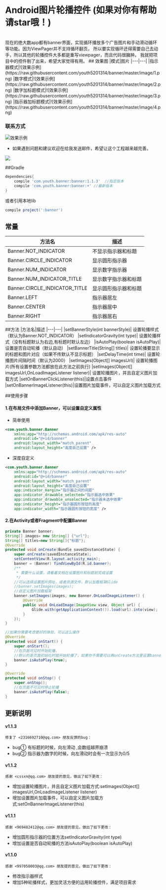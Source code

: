# Android图片轮播控件 (如果对你有帮助请star哦！) 
<br>
现在的绝大数app都有banner界面，实现循环播放多个广告图片和手动滑动循环等功能。因为ViewPager并不支持循环翻页，
所以要实现循环还得需要自己去动手，所以其他的轮播控件大多都是重写viewpager，而且代码很臃肿。
我就把项目中的控件剔了出来，希望大家觉得有用。
## 效果图
|模式|图片
|---|---|
|指示器模式|![效果示例](https://raw.githubusercontent.com/youth5201314/banner/master/image/1.png)
|数字模式|![效果示例](https://raw.githubusercontent.com/youth5201314/banner/master/image/2.png)
|数字加标题模式|![效果示例](https://raw.githubusercontent.com/youth5201314/banner/master/image/3.png)
|指示器加标题模式|![效果示例](https://raw.githubusercontent.com/youth5201314/banner/master/image/4.png)

### 联系方式
![效果示例](https://raw.githubusercontent.com/youth5201314/banner/master/image/star.png)

* 如果遇到问题和建议欢迎在给我发送邮件，希望让这个工程越来越完善。

<a target="_blank" href="http://mail.qq.com/cgi-bin/qm_share?t=qm_mailme&email=KBkYGhAfGhEYEB5oWVkGS0dF" style="text-decoration:none;"><img src="http://rescdn.qqmail.com/zh_CN/htmledition/images/function/qm_open/ico_mailme_12.png"/></a>


##Gradle
```groovy
dependencies{
    compile 'com.youth.banner:banner:1.1.3'  //指定版本
    compile 'com.youth.banner:banner:+' //最新版本
}
```
或者引用本地lib
```groovy
compile project(':banner')
```
## 常量
|方法名|描述
|---|---|
|Banner.NOT_INDICATOR| 不显示指示器和标题
|Banner.CIRCLE_INDICATOR| 显示圆形指示器
|Banner.NUM_INDICATOR| 显示数字指示器
|Banner.NUM_INDICATOR_TITLE| 显示数字指示器和标题
|Banner.CIRCLE_INDICATOR_TITLE| 显示圆形指示器和标题
|Banner.LEFT| 指示器居左
|Banner.CENTER| 指示器居中
|Banner.RIGHT| 指示器居右
##方法
|方法名|描述
|---|---|
|setBannerStyle(int bannerStyle)| 设置轮播样式（默认为Banner.NOT_INDICATOR）
|setIndicatorGravity(int type)| 设置轮播样式（没有标题默认为右边,有标题时默认左边）
|isAutoPlay(boolean isAutoPlay)| 设置是否自动轮播（默认自动）
|setBannerTitle(String[] titles)| 设置轮播要显示的标题和图片对应（如果不传默认不显示标题）
|setDelayTime(int time)| 设置轮播图片间隔时间（默认为2000）
|setImages(Object[] imagesUrl)| 设置轮播图片(所有设置参数方法都放在此方法之前执行)
|setImages(Object[] imagesUrl,OnLoadImageListener listener)| 设置轮播图片，并且自定义图片加载方式
|setOnBannerClickListener(this)|设置点击事件
|setOnBannerImageListener(this)|设置图片加载事件，可以自定义图片加载方式

##使用步骤

#### 1.在布局文件中添加Banner，可以设置自定义属性

* 简单使用
```xml
<com.youth.banner.Banner
    xmlns:app="http://schemas.android.com/apk/res-auto"
    android:id="@+id/banner"
    android:layout_width="match_parent"
    android:layout_height="高度自己设置" />
```
* 深度自定义 
```xml
<com.youth.banner.Banner
    xmlns:app="http://schemas.android.com/apk/res-auto"
    android:id="@+id/banner"
    android:layout_width="match_parent"
    android:layout_height="高度自己设置"
    app:indicator_margin="指示器之间的间距"
    app:indicator_drawable_selected="指示器选中效果"
    app:indicator_drawable_unselected="指示器未选中效果"
    app:indicator_height="指示器圆形按钮的高度"
    app:indicator_width="指示器圆形按钮的宽度" />
```

#### 2.在Activity或者Fragment中配置Banner 
```java
private Banner banner;
String[] images= new String[] {"url"};
String[] titles=new String[]{"标题"};
@Override
protected void onCreate(Bundle savedInstanceState) {
    super.onCreate(savedInstanceState);
    setContentView(R.layout.activity_main);
    banner = (Banner) findViewById(R.id.banner);
    /**
     * 需要什么设置，请看着文档在设置图片和标题前完成设置
     */
    //可以选择设置图片网址，或者资源文件，默认加载框架Glide
    //banner.setImages(images);
    //自定义图片加载框架
    banner.setImages(images, new Banner.OnLoadImageListener() {
        @Override
        public void OnLoadImage(ImageView view, Object url) {
            Glide.with(getApplicationContext()).load(url).into(view);
        }
    });
}

//如果你需要考虑更好的体验，可以这么操作
@Override
protected void onStart() {
    super.onStart();
    //在页面可见时开始轮播，
    //默认的是页面初始化时就开始轮播了，如果你不需要可以再onCreate方法里设置banner.isAutoPlay(false);
    banner.isAutoPlay(true);
}

@Override
protected void onStop() {
    super.onStop();
    //在页面不可见时停止轮播
    banner.isAutoPlay(false);
}
```

## 更新说明
#### v1.1.3
    修复了 <2316692710@qq.com> 朋友反馈的bug：
 * bug①  有标题的时候，向左滑动 ,会数组越界崩溃
 * bug②  指示器为数字的时候，向左滑动时会有一次显示为0/5
 
#### v1.1.2
    感谢 <cssxn@qq.com> 朋友提的意见，做出了如下更改：
 * 增加设置轮播图片，并且自定义图片加载方式:setImages(Object[] imagesUrl,OnLoadImageListener listener)
 * 增加设置图片加载事件，可以自定义图片加载方式:setOnBannerImageListener(this)
 
#### v1.1.1
    感谢 <969482412@qq.com> 朋友提的意见，做出了如下更改：
 * 增加圆形指示器的位置方法setIndicatorGravity(int type)
 * 增加设置是否自动轮播的方法isAutoPlay(boolean isAutoPlay)

#### v1.1.0  
    感谢 <997058003@qq.com> 朋友提的意见，做出了如下更改：
 * 修改指示器样式
 * 增加5种轮播样式，更加灵活方便的运用轮播控件，满足项目需求




